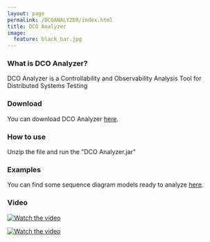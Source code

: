 ```yaml
---
layout: page
permalink: /DCOANALYZER/index.html
title: DCO Analyzer
image:
  feature: black_bar.jpg
---
```




### What is DCO Analyzer?

DCO Analyzer is a Controllability and Observability Analysis Tool for Distributed Systems Testing

### Download

You can download DCO Analyzer <a href="../DCOAnalyzer/DCO_Analyzer.zip"><i class="icon-zip"></i>here</a>.

### How to use

Unzip the file and run the "DCO Analyzer.jar"

### Examples

You can find some sequence diagram models ready to analyze <a href="../DCOAnalyzer/UML_SD_Examples.zip"><i class="icon-zip"></i>here</a>.

### Video

[![Watch the video](https://brunolima.info/DCOAnalyzer/DCO_Analyzer-Logo_Black.png)](https://youtu.be/LVIusK36_bs)

[![Watch the video](https://img.youtube.com/vi/LVIusK36_bs/maxresdefault.jpg)](https://youtu.be/LVIusK36_bs)


